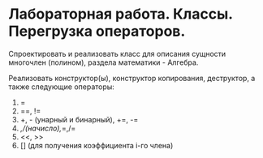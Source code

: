 # Лабораторная работа. Классы. Перегрузка операторов.

Спроектировать и реализовать класс для описания сущности многочлен (полином), раздела математики - Алгебра.

Реализовать конструктор(ы), конструктор копирования, деструктор, а также следующие операторы:
1. =
2. ==, !=
3. +, - (унарный и бинарный), +=, -=
4. *,/(начисло),*=,/=
5. <<, >>
6. [] (для получения коэффициента i-го члена)
